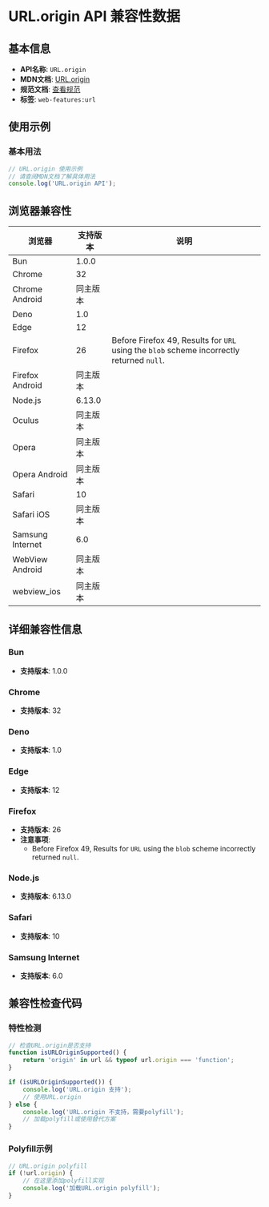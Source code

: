 # URL.origin API 兼容性数据

## 基本信息

- **API名称**: `URL.origin`
- **MDN文档**: [URL.origin](https://developer.mozilla.org/docs/Web/API/URL/origin)
- **规范文档**: [查看规范](https://url.spec.whatwg.org/#dom-url-origin)
- **标签**: `web-features:url`

## 使用示例

### 基本用法

```javascript
// URL.origin 使用示例
// 请查阅MDN文档了解具体用法
console.log('URL.origin API');
```

## 浏览器兼容性

| 浏览器 | 支持版本 | 说明 |
|--------|----------|------|
| Bun | 1.0.0 |  |
| Chrome | 32 |  |
| Chrome Android | 同主版本 |  |
| Deno | 1.0 |  |
| Edge | 12 |  |
| Firefox | 26 | Before Firefox 49, Results for `URL` using the `blob` scheme incorrectly returned `null`. |
| Firefox Android | 同主版本 |  |
| Node.js | 6.13.0 |  |
| Oculus | 同主版本 |  |
| Opera | 同主版本 |  |
| Opera Android | 同主版本 |  |
| Safari | 10 |  |
| Safari iOS | 同主版本 |  |
| Samsung Internet | 6.0 |  |
| WebView Android | 同主版本 |  |
| webview_ios | 同主版本 |  |

## 详细兼容性信息

### Bun

- **支持版本**: 1.0.0

### Chrome

- **支持版本**: 32

### Deno

- **支持版本**: 1.0

### Edge

- **支持版本**: 12

### Firefox

- **支持版本**: 26
- **注意事项**:
  - Before Firefox 49, Results for `URL` using the `blob` scheme incorrectly returned `null`.

### Node.js

- **支持版本**: 6.13.0

### Safari

- **支持版本**: 10

### Samsung Internet

- **支持版本**: 6.0

## 兼容性检查代码

### 特性检测

```javascript
// 检查URL.origin是否支持
function isURLOriginSupported() {
    return 'origin' in url && typeof url.origin === 'function';
}

if (isURLOriginSupported()) {
    console.log('URL.origin 支持');
    // 使用URL.origin
} else {
    console.log('URL.origin 不支持，需要polyfill');
    // 加载polyfill或使用替代方案
}
```

### Polyfill示例

```javascript
// URL.origin polyfill
if (!url.origin) {
    // 在这里添加polyfill实现
    console.log('加载URL.origin polyfill');
}
```

